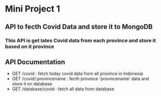 # Mini Project 1
## API to fecth Covid Data and store it to MongoDB
### This API is get lates Covid data from each province and store it based on it province

## API Documentation
* GET /covid : fetch today covid data from all province in Indonesia
* GET /covid/:provincename : fecth province 'provincename' data and store it on database
* GET /database/covid : fetch all data from database
